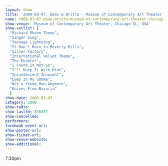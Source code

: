 ```yaml
---
layout: show
title: '2009-03-07: Dean & Britta - Museum of Contemporary Art Theater, Chicago IL, USA'
name: 2009-03-07-dean-britta-museum-of-contemporary-art-theater-chicago-il-usa-2
show-venue: 'Museum of Contemporary Art Theater, Chicago IL, USA'
show-setlist: [
  "Richard Rheem Theme",
  "Singer Sing",
  "Teenage Lightning",
  "It Don't Rain in Beverly Hills",
  "Silver Factory",
  "International Velvet Theme",
  "The Enabler",
  "I Found It Not So",
  "I'll Keep It With Mine",
  "Incandescent Innocent",
  "Eyes In My Smoke",
  "Not a Young Man Anymore",
  "Knives From Bavaria"
  ]
show-date: 2009-03-07
category: 2009
show-radio: 
show-lastfm: 836457
show-cancelled: 
performers: 
facebook-event-url: 
show-poster-url: 
show-ticket-url: 
show-venue-website: 
show-additional: 
---
```


7:30pm